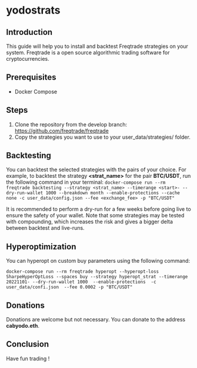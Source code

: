 # yodostrats
## Introduction
This guide will help you to install and backtest Freqtrade strategies on your system. Freqtrade is a open source algorithmic trading software for cryptocurrencies.    

## Prerequisites
- Docker Compose

## Steps
1. Clone the repository from the develop branch: https://github.com/freqtrade/freqtrade
2. Copy the strategies you want to use to your user_data/strategies/ folder.

## Backtesting
You can backtest the selected strategies with the pairs of your choice. For example, to backtest the strategy **<strat_name>** for the pair **BTC/USDT**, run the following command in your terminal:
``docker-compose run --rm freqtrade backtesting --strategy <strat_name> --timerange <start>- --dry-run-wallet 1000 --breakdown month --enable-protections --cache none -c user_data/config.json --fee <exchange_fee> -p "BTC/USDT"``

It is recommended to perform a dry-run for a few weeks before going live to ensure the safety of your wallet. Note that some strategies may be tested with compounding, which increases the risk and gives a bigger delta between backtest and live-runs.

## Hyperoptimization
You can hyperopt on custom buy parameters using the following command:

``docker-compose run --rm freqtrade hyperopt --hyperopt-loss SharpeHyperOptLoss --spaces buy --strategy hyperopt_strat --timerange 20221101- --dry-run-wallet 1000  --enable-protections  -c user_data/confi.json  --fee 0.0002 -p "BTC/USDT"``

## Donations 
Donations are welcome but not necessary. You can donate to the address **cabyodo.eth**.

## Conclusion
Have fun trading !